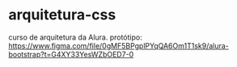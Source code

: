 # arquitetura-css
curso de arquitetura da Alura. 
protótipo: https://www.figma.com/file/0gMF5BPgplPYqQA6Om1T1sk9/alura-bootstrap?t=G4XY33YesWZbOED7-0
